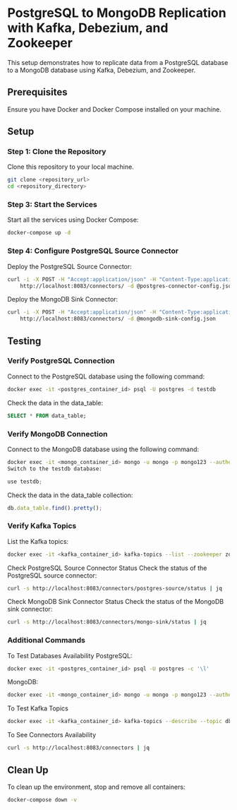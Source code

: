 # PostgreSQL to MongoDB Replication with Kafka, Debezium, and Zookeeper

This setup demonstrates how to replicate data from a PostgreSQL database to a MongoDB database using Kafka, Debezium, and Zookeeper.

## Prerequisites

Ensure you have Docker and Docker Compose installed on your machine.

## Setup

### Step 1: Clone the Repository

Clone this repository to your local machine.

```bash
git clone <repository_url>
cd <repository_directory>
```

### Step 3: Start the Services

Start all the services using Docker Compose:

```bash
docker-compose up -d
```
### Step 4: Configure PostgreSQL Source Connector
Deploy the PostgreSQL Source Connector:

```bash
curl -i -X POST -H "Accept:application/json" -H "Content-Type:application/json" \
    http://localhost:8083/connectors/ -d @postgres-connector-config.json
```

Deploy the MongoDB Sink Connector:

```bash
curl -i -X POST -H "Accept:application/json" -H "Content-Type:application/json" \
    http://localhost:8083/connectors/ -d @mongodb-sink-config.json
```

## Testing
### Verify PostgreSQL Connection
Connect to the PostgreSQL database using the following command:

```bash
docker exec -it <postgres_container_id> psql -U postgres -d testdb
```
Check the data in the data_table:

```sql
SELECT * FROM data_table;
```

### Verify MongoDB Connection
Connect to the MongoDB database using the following command:

```bash
docker exec -it <mongo_container_id> mongo -u mongo -p mongo123 --authenticationDatabase admin
Switch to the testdb database:
```

```javascript
use testdb;
```
Check the data in the data_table collection:

```javascript
db.data_table.find().pretty();
```

### Verify Kafka Topics
List the Kafka topics:

```bash
docker exec -it <kafka_container_id> kafka-topics --list --zookeeper zookeeper:2181
```
Check PostgreSQL Source Connector Status
Check the status of the PostgreSQL source connector:

```bash
curl -s http://localhost:8083/connectors/postgres-source/status | jq
```
Check MongoDB Sink Connector Status
Check the status of the MongoDB sink connector:

```bash
curl -s http://localhost:8083/connectors/mongo-sink/status | jq
```

### Additional Commands
To Test Databases Availability
PostgreSQL:

```bash
docker exec -it <postgres_container_id> psql -U postgres -c '\l'
```

MongoDB:

```bash
docker exec -it <mongo_container_id> mongo -u mongo -p mongo123 --authenticationDatabase admin --eval "db.adminCommand('ping')"
```

To Test Kafka Topics
```bash
docker exec -it <kafka_container_id> kafka-topics --describe --topic dbserver1.public.data_table --zookeeper zookeeper:2181
```

To See Connectors Availability
```bash
curl -s http://localhost:8083/connectors | jq
```

## Clean Up
To clean up the environment, stop and remove all containers:

```bash
docker-compose down -v
```
